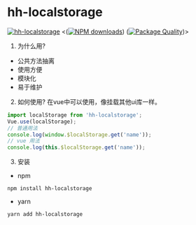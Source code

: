 # hh-localstorage

[![hh-localstorage](https://img.shields.io/npm/v/hh-localstorage.svg)](https://www.npmjs.com/package/hh-localstorage)
<([![NPM downloads](http://img.shields.io/npm/dm/hh-localstorage.svg)](https://npmjs.com/package/hh-localstorage))
([![Package Quality](http://npm.shields.com/packagequality/hh-localstorage.svg)](http://packagequality.com/#?package=hh-localstorage))>
   
1. 为什么用?

 * 公共方法抽离
 * 使用方便
 * 模块化
 * 易于维护

2. 如何使用?
在vue中可以使用，像挂载其他ui库一样。
 ```js
 import localStorage from 'hh-localstorage';
 Vue.use(localStorage);
 // 普通用法
 console.log(window.$localStorage.get('name'));
 // vue 用法
 console.log(this.$localStorage.get('name'));
 ```

3. 安装

  * npm

  `npm install hh-localstorage`

  * yarn

  `yarn add hh-localstorage`
